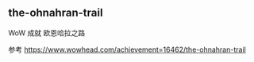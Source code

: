 ## the-ohnahran-trail

WoW 成就 欧恩哈拉之路

参考 https://www.wowhead.com/achievement=16462/the-ohnahran-trail 
